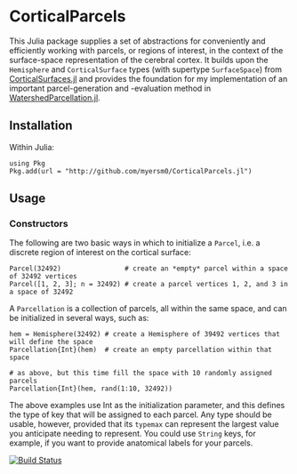 # CorticalParcels
This Julia package supplies a set of abstractions for conveniently and efficiently working with parcels, or regions of interest, in the context of the surface-space representation of the cerebral cortex. It builds upon the `Hemisphere` and `CorticalSurface` types (with supertype `SurfaceSpace`) from [CorticalSurfaces.jl](https://github.com/myersm0/CorticalSurfaces.jl) and provides the foundation for my implementation of an important parcel-generation and -evaluation method in [WatershedParcellation.jl](https://github.com/myersm0/WatershedParcellation.jl).

## Installation
Within Julia:
```
using Pkg
Pkg.add(url = "http://github.com/myersm0/CorticalParcels.jl")
```

## Usage

### Constructors
The following are two basic ways in which to initialize a `Parcel`, i.e. a discrete region of interest on the cortical surface:
```
Parcel(32492)                # create an *empty* parcel within a space of 32492 vertices
Parcel([1, 2, 3]; n = 32492) # create a parcel vertices 1, 2, and 3 in a space of 32492
```

A `Parcellation` is a collection of parcels, all within the same space, and can be initialized in several ways, such as:
```
hem = Hemisphere(32492) # create a Hemisphere of 39492 vertices that will define the space
Parcellation{Int}(hem)  # create an empty parcellation within that space

# as above, but this time fill the space with 10 randomly assigned parcels
Parcellation{Int}(hem, rand(1:10, 32492))
```

The above examples use Int as the initialization parameter, and this defines the type of key that will be assigned to each parcel. Any type should be usable, however, provided that its `typemax` can represent the largest value you anticipate needing to represent. You could use `String` keys, for example, if you want to provide anatomical labels for your parcels.




[![Build Status](https://github.com/myersm0/CorticalParcels.jl/actions/workflows/CI.yml/badge.svg?branch=main)](https://github.com/myersm0/CorticalParcels.jl/actions/workflows/CI.yml?query=branch%3Amain)

